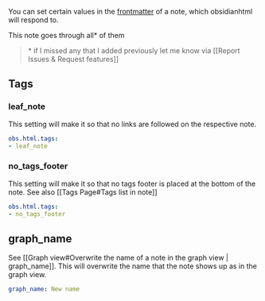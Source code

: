 You can set certain values in the [frontmatter](https://help.obsidian.md/Advanced+topics/YAML+front+matter) of a note, which obsidianhtml will respond to.

This note goes through all\* of them

> \*  if I missed any that I added previously let me know via [[Report Issues & Request features]]

## Tags
### leaf_note
This setting will make it so that no links are followed on the respective note.

``` yaml
obs.html.tags:
- leaf_note
```

### no_tags_footer
This setting will make it so that no tags footer is placed at the bottom of the note. See also [[Tags Page#Tags list in note]]

``` yaml
obs.html.tags:
- no_tags_footer
```

## graph_name
See [[Graph view#Overwrite the name of a note in the graph view | graph_name]]. This will overwrite the name that the note shows up as in the graph view.

``` yaml
graph_name: New name
```


